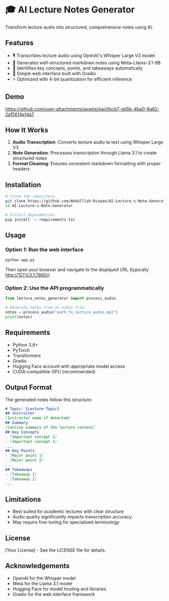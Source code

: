# 🎓 AI Lecture Notes Generator

Transform lecture audio into structured, comprehensive notes using AI.

## Features

- 🎙️ Transcribes lecture audio using OpenAI's Whisper Large V3 model
- 📝 Generates well-structured markdown notes using Meta-Llama-3.1-8B
- 🧠 Identifies key concepts, points, and takeaways automatically
- 🚀 Simple web interface built with Gradio
- ⚡ Optimized with 4-bit quantization for efficient inference

## Demo



https://github.com/user-attachments/assets/eac0bcb7-dd5b-4ba0-8a82-2af5614e1da7



## How It Works

1. **Audio Transcription**: Converts lecture audio to text using Whisper Large V3
2. **Note Generation**: Processes transcription through Llama 3.1 to create structured notes
3. **Format Cleaning**: Ensures consistent markdown formatting with proper headers

## Installation

```bash
# Clone the repository
git clone https://github.com/Abdulllah-Rizwan/AI-Lecture-s-Note-Generator.git
cd AI-Lecture-s-Note-Generator

# Install dependencies
pip install -r requirements.txt
```

## Usage

### Option 1: Run the web interface

```python
python app.py
```

Then open your browser and navigate to the displayed URL (typically http://127.0.0.1:7860/).

### Option 2: Use the API programmatically

```python
from lecture_notes_generator import process_audio

# Generate notes from an audio file
notes = process_audio("path_to_lecture_audio.mp3")
print(notes)
```

## Requirements

- Python 3.8+
- PyTorch
- Transformers
- Gradio
- Hugging Face account with appropriate model access
- CUDA-compatible GPU (recommended)

## Output Format

The generated notes follow this structure:

```markdown
# Topic: [Lecture Topic]
## Instructor
[Instructor name if detected]
## Summary
[Concise summary of the lecture content]
## Key Concepts
- [Important concept 1]
- [Important concept 2]
...
## Key Points
- [Major point 1]
- [Major point 2]
...
## Takeaways
- [Takeaway 1]
- [Takeaway 2]
...
```

## Limitations

- Best suited for academic lectures with clear structure
- Audio quality significantly impacts transcription accuracy
- May require fine-tuning for specialized terminology

## License

[Your License] - See the LICENSE file for details.

## Acknowledgements

- OpenAI for the Whisper model
- Meta for the Llama 3.1 model
- Hugging Face for model hosting and libraries
- Gradio for the web interface framework
